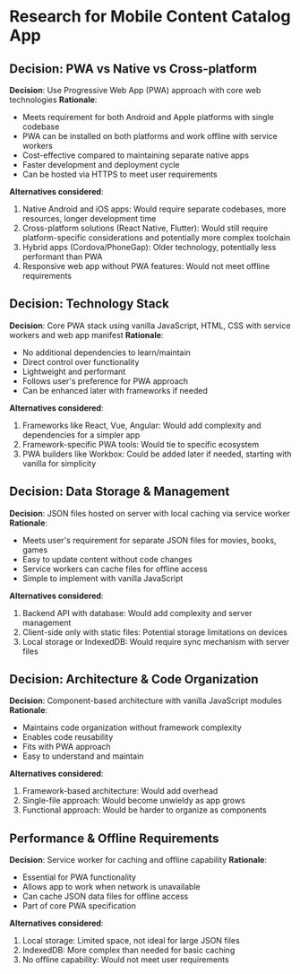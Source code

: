 # Research for Mobile Content Catalog App

## Decision: PWA vs Native vs Cross-platform
**Decision**: Use Progressive Web App (PWA) approach with core web technologies
**Rationale**: 
- Meets requirement for both Android and Apple platforms with single codebase
- PWA can be installed on both platforms and work offline with service workers
- Cost-effective compared to maintaining separate native apps
- Faster development and deployment cycle
- Can be hosted via HTTPS to meet user requirements

**Alternatives considered**:
1. Native Android and iOS apps: Would require separate codebases, more resources, longer development time
2. Cross-platform solutions (React Native, Flutter): Would still require platform-specific considerations and potentially more complex toolchain
3. Hybrid apps (Cordova/PhoneGap): Older technology, potentially less performant than PWA
4. Responsive web app without PWA features: Would not meet offline requirements

## Decision: Technology Stack
**Decision**: Core PWA stack using vanilla JavaScript, HTML, CSS with service workers and web app manifest
**Rationale**:
- No additional dependencies to learn/maintain
- Direct control over functionality
- Lightweight and performant
- Follows user's preference for PWA approach
- Can be enhanced later with frameworks if needed

**Alternatives considered**:
1. Frameworks like React, Vue, Angular: Would add complexity and dependencies for a simpler app
2. Framework-specific PWA tools: Would tie to specific ecosystem
3. PWA builders like Workbox: Could be added later if needed, starting with vanilla for simplicity

## Decision: Data Storage & Management
**Decision**: JSON files hosted on server with local caching via service worker
**Rationale**:
- Meets user's requirement for separate JSON files for movies, books, games
- Easy to update content without code changes
- Service workers can cache files for offline access
- Simple to implement with vanilla JavaScript

**Alternatives considered**:
1. Backend API with database: Would add complexity and server management
2. Client-side only with static files: Potential storage limitations on devices
3. Local storage or IndexedDB: Would require sync mechanism with server files

## Decision: Architecture & Code Organization
**Decision**: Component-based architecture with vanilla JavaScript modules
**Rationale**:
- Maintains code organization without framework complexity
- Enables code reusability
- Fits with PWA approach
- Easy to understand and maintain

**Alternatives considered**:
1. Framework-based architecture: Would add overhead
2. Single-file approach: Would become unwieldy as app grows
3. Functional approach: Would be harder to organize as components

## Performance & Offline Requirements
**Decision**: Service worker for caching and offline capability
**Rationale**:
- Essential for PWA functionality
- Allows app to work when network is unavailable
- Can cache JSON data files for offline access
- Part of core PWA specification

**Alternatives considered**:
1. Local storage: Limited space, not ideal for large JSON files
2. IndexedDB: More complex than needed for basic caching
3. No offline capability: Would not meet user requirements